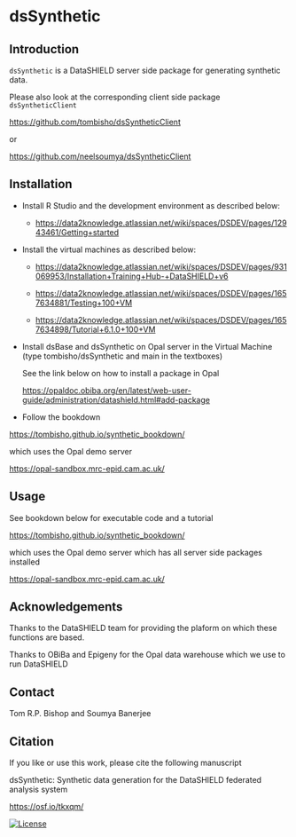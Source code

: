 dsSynthetic
============

## Introduction

`dsSynthetic` is a DataSHIELD server side package for generating synthetic data.

Please also look at the corresponding client side package `dsSyntheticClient`

https://github.com/tombisho/dsSyntheticClient

or

https://github.com/neelsoumya/dsSyntheticClient


## Installation


* Install R Studio and the development environment as described below:

    * https://data2knowledge.atlassian.net/wiki/spaces/DSDEV/pages/12943461/Getting+started


* Install the virtual machines as described below:

    * https://data2knowledge.atlassian.net/wiki/spaces/DSDEV/pages/931069953/Installation+Training+Hub-+DataSHIELD+v6

    * https://data2knowledge.atlassian.net/wiki/spaces/DSDEV/pages/1657634881/Testing+100+VM

    * https://data2knowledge.atlassian.net/wiki/spaces/DSDEV/pages/1657634898/Tutorial+6.1.0+100+VM

* Install dsBase and dsSynthetic on Opal server in the Virtual Machine (type tombisho/dsSynthetic and main in the textboxes) 

     See the link below on how to install a package in Opal
     
     https://opaldoc.obiba.org/en/latest/web-user-guide/administration/datashield.html#add-package

* Follow the bookdown

https://tombisho.github.io/synthetic_bookdown/

which uses the Opal demo server

https://opal-sandbox.mrc-epid.cam.ac.uk/


## Usage

See bookdown below for executable code and a tutorial

https://tombisho.github.io/synthetic_bookdown/

which uses the Opal demo server which has all server side packages installed

https://opal-sandbox.mrc-epid.cam.ac.uk/

## Acknowledgements

Thanks to the DataSHIELD team for providing the plaform on which these functions are based.

Thanks to OBiBa and Epigeny for the Opal data warehouse which we use to run DataSHIELD

## Contact

Tom R.P. Bishop and Soumya Banerjee


## Citation

If you like or use this work, please cite the following manuscript 

dsSynthetic: Synthetic data generation for the DataSHIELD federated analysis system

https://osf.io/tkxqm/


[![License](https://img.shields.io/badge/license-GPLv3-blue.svg)](https://www.gnu.org/licenses/gpl-3.0.html)
